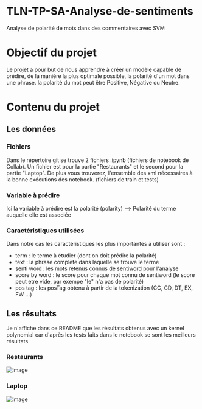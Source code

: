 # TLN-TP-SA-Analyse-de-sentiments 
Analyse de polarité de mots dans des commentaires avec SVM

# Objectif du projet
Le projet a pour but de nous apprendre à créer un modèle capable de prédire, de la manière la plus optimale possible, la polarité d'un mot dans une phrase. la polarité du mot peut être Positive, Négative ou Neutre. 

# Contenu du projet
## Les données
### Fichiers
Dans le répertoire git se trouve 2 fichiers .ipynb (fichiers de notebook de Collab). Un fichier est pour la partie "Restaurants" et le second pour la partie "Laptop".
De plus vous trouverez, l'ensemble des xml nécessaires à la bonne exécutions des notebook. (fichiers de train et tests)

### Variable à prédire
Ici la variable à prédire est la polarité (polarity) --> Polarité du terme auquelle elle est associée

### Caractéristiques utilisées 
Dans notre cas les caractéristiques les plus importantes à utiliser sont :
* term : le terme à étudier (dont on doit prédire la polarité)
* text : la phrase complète dans laquelle se trouve le terme
* senti word : les mots retenus connus de sentiword pour l'analyse
* score by word : le score pour chaque mot connu de sentiword (le score peut etre vide, par exempe "le" n'a pas de polarité)
* pos tag : les posTag obtenu à partir de la tokenization (CC, CD, DT, EX, FW ...) 

## Les résultats
Je n'affiche dans ce README que les résultats obtenus avec un kernel polynomial car d'après les tests faits dans le notebook se sont les meilleurs résultats

### Restaurants
![image](https://user-images.githubusercontent.com/28843048/148211157-c7d3e610-fb6d-4b60-ac6b-2b728ef216ce.png)

### Laptop
![image](https://user-images.githubusercontent.com/28843048/148211113-30f9f5ac-617a-479e-b112-1ffd6ee1f06b.png)

